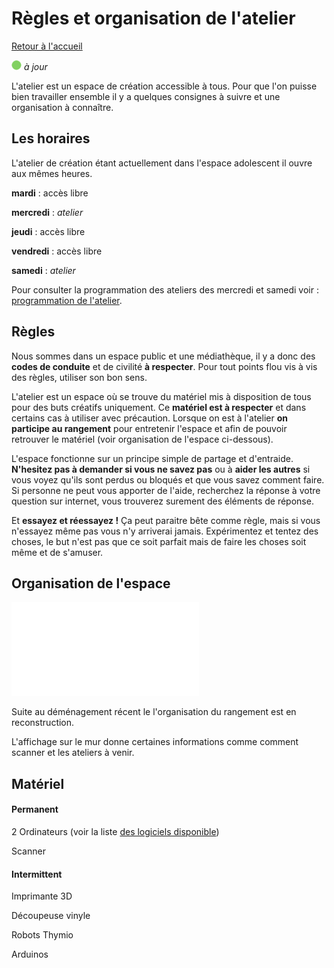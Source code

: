 # Règles et organisation de l'atelier

[Retour à l'accueil](index.md)

![--état de l'écriture--](imgplaceholder/balise_verte.png) *à jour*

L'atelier  est un espace de création accessible à tous. Pour que l'on puisse bien  travailler ensemble il y a quelques consignes à suivre et une  organisation à connaître.



## Les horaires

L'atelier de création étant actuellement dans l'espace adolescent il ouvre aux mêmes heures.

**mardi** : accès libre

**mercredi** : *atelier*

**jeudi** : accès libre

**vendredi** : accès libre

**samedi** : *atelier*

Pour consulter la programmation des ateliers des mercredi et samedi voir : [programmation de l'atelier](programmation.md).



## Règles

Nous sommes dans un espace public et une médiathèque, il y a donc des **codes de conduite** et de civilité **à respecter**. Pour tout points flou vis à vis des règles, utiliser son bon sens.

L'atelier est un espace où se trouve du matériel mis à disposition de tous pour des buts créatifs uniquement. Ce **matériel est à respecter** et dans certains cas à utiliser avec précaution. Lorsque on est à l'atelier **on participe au rangement** pour entretenir l'espace et afin de pouvoir retrouver le matériel (voir organisation de l'espace ci-dessous).

L'espace fonctionne sur un principe simple de partage et d'entraide. **N'hesitez pas à demander si vous ne savez pas** ou à **aider les autres**  si vous voyez qu'ils sont perdus ou bloqués et que vous savez comment  faire. Si personne ne peut vous apporter de l'aide, recherchez la réponse à  votre question sur internet, vous trouverez surement des éléments de  réponse.

Et **essayez et réessayez !**  Ça peut  paraitre bête comme règle, mais si vous n'essayez même pas vous n'y  arriverai jamais. Expérimentez et tentez des choses, le but n'est pas  que ce soit parfait mais de faire les choses soit même et de s'amuser.



## Organisation de l'espace

![--plan de l'atelier--](organisation.md)

Suite au déménagement récent le l'organisation du rangement est en reconstruction.

L'affichage sur le mur donne certaines informations comme comment scanner et les ateliers à venir.



## Matériel

#### Permanent

2 Ordinateurs (voir la liste [des logiciels disponible](outils/liste-logiciels.md))

Scanner



#### Intermittent

Imprimante 3D

Découpeuse vinyle

Robots Thymio

Arduinos
